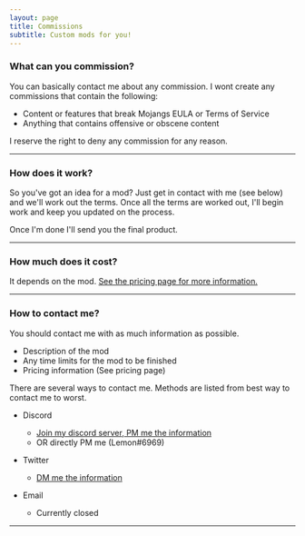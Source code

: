 ```yaml
---
layout: page
title: Commissions
subtitle: Custom mods for you!
---
```


### What can you commission?

You can basically contact me about any commission. 
I wont create any commissions that contain the following:

- Content or features that break Mojangs EULA or Terms of Service
- Anything that contains offensive or obscene content

I reserve the right to deny any commission for any reason.

****
### How does it work?

So you've got an idea for a mod? Just get in contact with me (see below) and we'll work out the terms.
Once all the terms are worked out, I'll begin work and keep you updated on the process.

Once I'm done I'll send you the final product.

****
### How much does it cost?

It depends on the mod.
[See the pricing page for more information.](https://lemonscrap.github.io/pricing)

****
### How to contact me?

You should contact me with as much information as possible.
- Description of the mod
- Any time limits for the mod to be finished
- Pricing information (See pricing page)

There are several ways to contact me.
Methods are listed from best way to contact me to worst.

- Discord
    - [Join my discord server, PM me the information](https://discord.gg/SyPnhBp)
    - OR directly PM me (Lemon#6969)

- Twitter
    - [DM me the information](https://twitter.com/lemonszz_)

- Email
    - Currently closed

****